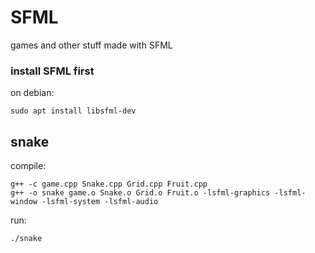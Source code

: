 # SFML
games and other stuff made with SFML

### install SFML first
on debian:
```
sudo apt install libsfml-dev
```
## snake
compile:
```
g++ -c game.cpp Snake.cpp Grid.cpp Fruit.cpp
g++ -o snake game.o Snake.o Grid.o Fruit.o -lsfml-graphics -lsfml-window -lsfml-system -lsfml-audio
```
run:
```
./snake
```
